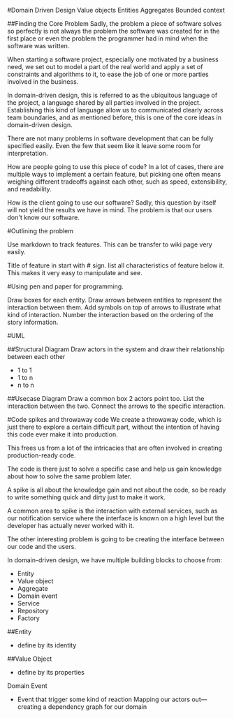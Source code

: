 #Domain Driven Design
Value objects
Entities
Aggregates
Bounded context

##Finding the Core Problem
Sadly, the problem a piece of software solves so perfectly is not always the problem the software was created for in the first place or even the problem the programmer had in mind when the software was written.

When starting a software project, especially one motivated by a business need, we set out to model a part of the real world and apply a set of constraints and algorithms
to it, to ease the job of one or more parties involved in the business.

In domain-driven design, this is referred to as the ubiquitous language of the project, a language shared by all parties involved in the project. Establishing this kind of language allow us to communicated clearly across team boundaries, and as mentioned before, this is one of the core ideas in domain-driven design.

There are not many problems in software development that can be fully specified easily. Even the few that seem like it leave some room for interpretation.

How are people going to use this piece of code? In a lot of cases, there are multiple ways to implement a certain feature, but picking one often means weighing different tradeoffs against each other, such as speed, extensibility, and readability.

How is the client going to use our software? Sadly, this question by itself will not yield the results we have in mind. The problem is that our users don't know our software.

#Outlining the problem

Use markdown to track features. This can be transfer to wiki page very easily.

Title of feature in start with # sign.
list all characteristics of feature below it.
This makes it very easy to manipulate and see.

#Using pen and paper for programming.

Draw boxes for each entity.
Draw arrows between entities to represent the interaction between them.
Add symbols on top of arrows to illustrate what kind of interaction.
Number the interaction based on the ordering of the story information.

#UML

##Structural Diagram
Draw actors in the system and draw their relationship between each other
- 1 to 1
- 1 to n
- n to n

##Usecase Diagram
Draw a common box 2 actors point too.
List the interaction between the two.
Connect the arrows to the specific interaction.

#Code spikes and throwaway code
We create a throwaway code, which is just there to explore a certain difficult
part, without the intention of having this code ever make it into production.

This frees us from a lot of the intricacies that are often involved in creating
production-ready code.

The code is there just to solve a specific case and help us gain knowledge about
how to solve the same problem later.

A spike is all about the knowledge gain and not about the code, so be ready to
write something quick and dirty just to make it work.

A common area to spike is the interaction with external services, such as our
notification service where the interface is known on a high level but the
developer has actually never worked with it.

The other interesting problem is going to be creating the interface between our
code and the users.

In domain-driven design, we have multiple building blocks to choose from:
- Entity
- Value object
- Aggregate
- Domain event
- Service
- Repository
- Factory

##Entity
- define by its identity

##Value Object
- define by its properties


Domain Event
- Event that trigger some kind of reaction
Mapping our actors out—creating a dependency graph for our domain
